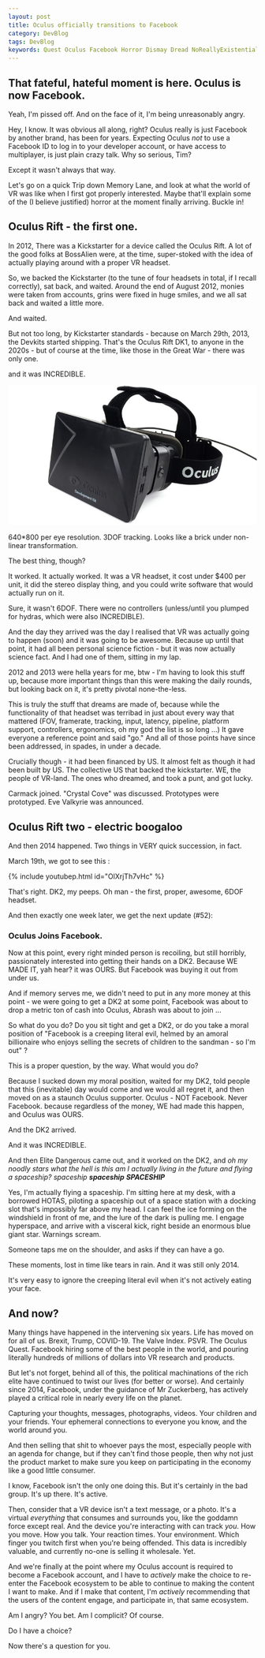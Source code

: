 ```yaml
---
layout: post
title: Oculus officially transitions to Facebook
category: DevBlog
tags: DevBlog
keywords: Quest Oculus Facebook Horror Dismay Dread NoReallyExistentialDread
---
```


## That fateful, hateful moment is here. Oculus is now Facebook.

Yeah, I'm pissed off. And on the face of it, I'm being unreasonably angry. 

Hey, I know. It was obvious all along, right? Oculus really is just Facebook by another brand, has been for years.
Expecting Oculus *not* to use a Facebook ID to log in to your developer account, or
have access to multiplayer, is just plain crazy talk. Why so serious, Tim?

Except it wasn't always that way. 

Let's go on a quick Trip down Memory Lane, and look at what the world of VR was like when I first got properly interested.
Maybe that'll explain some of the (I believe justified) horror at the moment finally arriving. Buckle in!

## Oculus Rift - the first one.

In 2012, There was a Kickstarter for a device called the Oculus Rift. A lot of the good folks at BossAlien were, at the time,
super-stoked with the idea of actually playing around with a proper VR headset.

So, we backed the Kickstarter (to the tune of four headsets in total, if I recall correctly), sat back, and waited.
Around the end of August 2012, monies were taken from accounts, grins were fixed in huge smiles, and we all sat back and
waited a little more.

And waited.

But not too long, by Kickstarter standards - because on March 29th, 2013, the Devkits started shipping.
That's the Oculus Rift DK1, to anyone in the 2020s - but of course at the time, like those in the Great War - there
was only one.

and it was INCREDIBLE.

![Rift DK1](/assets/2020_oculus/dk1.jpg)

640*800 per eye resolution.
3DOF tracking.
Looks like a brick under non-linear transformation.

The best thing, though?

It worked. It actually worked. It was a VR headset, it cost under $400 per unit, it did the stereo display thing,
and you could write software that would actually run on it.

Sure, it wasn't 6DOF. There were no controllers (unless/until you plumped for hydras, which were also INCREDIBLE).

And the day they arrived was the day I realised that VR was actually going to happen (soon) and it was going to be awesome.
Because up until that point, it had all been personal science fiction - but it was now actually science fact. And I had one of them,
sitting in my lap.

2012 and 2013 were hella years for me, btw - I'm having to look this stuff up, because more important things than this
were making the daily rounds, but looking back on it, it's pretty pivotal none-the-less.

This is truly the stuff that dreams are made of, because while the functionality of that headset was terribad in just about
every way that mattered (FOV, framerate, tracking, input, latency, pipeline, platform support, controllers, ergonomics, 
oh my god the list is so long ...) It gave everyone a reference point and said "go." And all of those points have since
been addressed, in spades, in under a decade.

Crucially though - it had been financed by US. It almost felt as though it had been built by US. The collective US
that backed the kickstarter. WE, the people of VR-land. The ones who dreamed, and took a punt, and got lucky.

Carmack joined. "Crystal Cove" was discussed. Prototypes were prototyped. Eve Valkyrie was announced.

## Oculus Rift two - electric boogaloo

And then 2014 happened. Two things in VERY quick succession, in fact.

March 19th, we got to see this :

{% include youtubep.html id="OlXrjTh7vHc" %}

That's right. DK2, my peeps. Oh man - the first, proper, awesome, 6DOF headset.

And then exactly one week later, we get the next update (#52):

### Oculus Joins Facebook.

Now at this point, every right minded person is recoiling, but still horribly, passionately interested into getting their hands
on a DK2. Because WE MADE IT, yah hear? it was OURS. But Facebook was buying it out from under us.

And if memory serves me, we didn't need to put in any more money at this point - we were going to get a DK2 at some point,
Facebook was about to drop a metric ton of cash into Oculus, Abrash was about to join ...

So what do you do? Do you sit tight and get a DK2, or do you take a moral position of "Facebook is a creeping literal evil,
helmed by an amoral billionaire who enjoys selling the secrets of children to the sandman - so I'm out" ?

This is a proper question, by the way. What would you do?

Because I sucked down my moral position, waited for my DK2, told people that this (inevitable) day would come and
we would all regret it, and then moved on as a staunch Oculus supporter. Oculus - NOT Facebook. Never Facebook. because
regardless of the money, WE had made this happen, and Oculus was OURS.

And the DK2 arrived.

And it was INCREDIBLE.

And then Elite Dangerous came out, and it worked on the DK2, and *oh my noodly stars what the hell is this am
I actually living in the future and flying a spaceship? spaceship **spaceship** **SPACESHIP***

Yes, I'm actually flying a spaceship. I'm sitting here at my desk, with a borrowed HOTAS, piloting a spaceship
out of a space station with a docking slot that's impossibly far above my head. I can feel the ice forming
on the windshield in front of me, and the lure of the dark is pulling me. I engage hyperspace, and arrive
with a visceral kick, right beside an enormous blue giant star. Warnings scream.

Someone taps me on the shoulder, and asks if they can have a go.

These moments, lost in time like tears in rain. And it was still only 2014.

It's very easy to ignore the creeping literal evil when it's not actively eating your face.

## And now?

Many things have happened in the intervening six years. Life has moved on for all of us. Brexit, Trump, COVID-19.
The Valve Index. PSVR. The Oculus Quest. Facebook hiring some of the best people in the world, and pouring literally
hundreds of millions of dollars into VR research and products. 

But let's not forget, behind all of this, the political machinations of the rich elite have continued to twist our
lives (for better or worse). And certainly since 2014, Facebook, under the guidance of Mr Zuckerberg, has actively
played a critical role in nearly every life on the planet.

Capturing your thoughts, messages, photographs, videos. Your children and your friends. Your ephemeral connections
to everyone you know, and the world around you.

And then selling that shit to whoever pays the most, especially people with an agenda for change, but if they can't
find those people, then why not just the product market to make sure you keep on participating in the economy
like a good little consumer.

I know, Facebook isn't the only one doing this. But it's certainly in the bad group. It's up there. It's active.

Then, consider that a VR device isn't a text message, or a photo. It's a virtual *everything* that consumes
and surrounds you, like the goddamn force except real. And the device you're interacting with can track *you*.
How you move. How you talk. Your reaction times. Your environment. Which finger you twitch first when you're being
offended. This data is incredibly valuable, and currently no-one is selling it wholesale. Yet.

And we're finally at the point where my Oculus account is required to become a Facebook account, and I have to
*actively* make the choice to re-enter the Facebook ecosystem to be able to continue to making the content I want to make.
And if I make that content, I'm *actively* recommending that the users of the content engage, and participate in,
that same ecosystem.

Am I angry? You bet. Am I complicit? Of course.

Do I have a choice?

Now there's a question for you.

